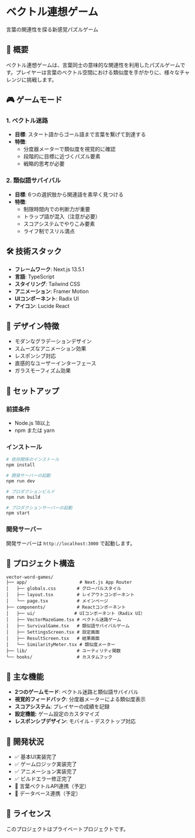 # ベクトル連想ゲーム


言葉の関連性を探る新感覚パズルゲーム

## 📖 概要

ベクトル連想ゲームは、言葉同士の意味的な関連性を利用したパズルゲームです。プレイヤーは言葉のベクトル空間における類似度を手がかりに、様々なチャレンジに挑戦します。

## 🎮 ゲームモード

### 1. ベクトル迷路
- **目標**: スタート語からゴール語まで言葉を繋げて到達する
- **特徴**: 
  - 分度器メーターで類似度を視覚的に確認
  - 段階的に目標に近づくパズル要素
  - 戦略的思考が必要

### 2. 類似語サバイバル
- **目標**: 6つの選択肢から関連語を素早く見つける
- **特徴**:
  - 制限時間内での判断力が重要
  - トラップ語が混入（注意が必要）
  - スコアシステムでやりこみ要素
  - ライフ制でスリル満点

## 🛠️ 技術スタック

- **フレームワーク**: Next.js 13.5.1
- **言語**: TypeScript
- **スタイリング**: Tailwind CSS
- **アニメーション**: Framer Motion
- **UIコンポーネント**: Radix UI
- **アイコン**: Lucide React

## 🎨 デザイン特徴

- モダンなグラデーションデザイン
- スムーズなアニメーション効果
- レスポンシブ対応
- 直感的なユーザーインターフェース
- ガラスモーフィズム効果

## 🚀 セットアップ

### 前提条件
- Node.js 18以上
- npm または yarn

### インストール

```bash
# 依存関係のインストール
npm install

# 開発サーバーの起動
npm run dev

# プロダクションビルド
npm run build

# プロダクションサーバーの起動
npm start
```

### 開発サーバー
開発サーバーは `http://localhost:3000` で起動します。

## 📁 プロジェクト構造

```
vector-word-games/
├── app/                    # Next.js App Router
│   ├── globals.css        # グローバルスタイル
│   ├── layout.tsx         # レイアウトコンポーネント
│   └── page.tsx           # メインページ
├── components/            # Reactコンポーネント
│   ├── ui/               # UIコンポーネント（Radix UI）
│   ├── VectorMazeGame.tsx # ベクトル迷路ゲーム
│   ├── SurvivalGame.tsx   # 類似語サバイバルゲーム
│   ├── SettingsScreen.tsx # 設定画面
│   ├── ResultScreen.tsx   # 結果画面
│   └── SimilarityMeter.tsx # 類似度メーター
├── lib/                   # ユーティリティ関数
└── hooks/                 # カスタムフック
```

## 🎯 主な機能

- **2つのゲームモード**: ベクトル迷路と類似語サバイバル
- **視覚的フィードバック**: 分度器メーターによる類似度表示
- **スコアシステム**: プレイヤーの成績を記録
- **設定機能**: ゲーム設定のカスタマイズ
- **レスポンシブデザイン**: モバイル・デスクトップ対応

## 🔧 開発状況

- ✅ 基本UI実装完了
- ✅ ゲームロジック実装完了
- ✅ アニメーション実装完了
- ✅ ビルドエラー修正完了
- 🚧 言葉ベクトルAPI連携（予定）
- 🚧 データベース連携（予定）

## 📝 ライセンス

このプロジェクトはプライベートプロジェクトです。
